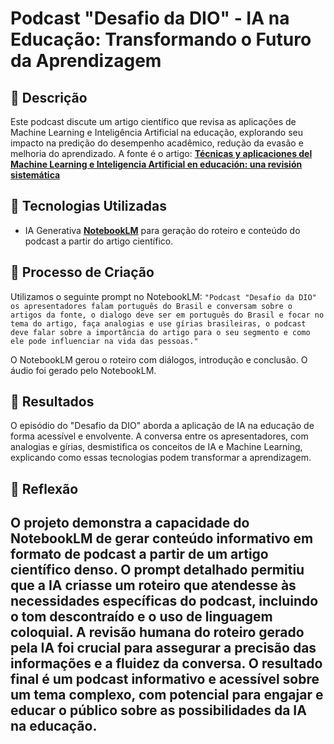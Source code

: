 # Podcast "Desafio da DIO" - IA na Educação: Transformando o Futuro da Aprendizagem

## 📒 Descrição

Este podcast discute um artigo científico que revisa as aplicações de Machine Learning e Inteligência Artificial na educação, explorando seu impacto na predição do desempenho acadêmico, redução da evasão e melhoria do aprendizado. A fonte é o artigo: [**Técnicas y aplicaciones del Machine Learning e 
Inteligencia Artificial en educación: una revisión 
sistemática**](https://doi.org/10.5944/ried.27.1.37491)

## 🤖 Tecnologias Utilizadas

- IA Generativa [**NotebookLM**](https://notebooklm.google.com/) para geração do roteiro e conteúdo do podcast a partir do artigo científico.

## 🧐 Processo de Criação

Utilizamos o seguinte prompt no NotebookLM: `"Podcast "Desafio da DIO" os apresentadores falam português do Brasil e conversam sobre o artigos da fonte, o dialogo deve ser em português do Brasil e focar no tema do artigo, faça analogias e use gírias brasileiras, o podcast deve falar sobre a importância do artigo para o seu segmento e como ele pode influenciar na vida das pessoas."`

O NotebookLM gerou o roteiro com diálogos, introdução e conclusão.  O áudio foi gerado pelo NotebookLM.

## 🚀 Resultados

O episódio do "Desafio da DIO" aborda a aplicação de IA na educação de forma acessível e envolvente.  A conversa entre os apresentadores, com analogias e gírias, desmistifica os conceitos de IA e Machine Learning, explicando como essas tecnologias podem transformar a aprendizagem.

## 💭 Reflexão

## O projeto demonstra a capacidade do NotebookLM de gerar conteúdo informativo em formato de podcast a partir de um artigo científico denso. O prompt detalhado permitiu que a IA criasse um roteiro que atendesse às necessidades específicas do podcast, incluindo o tom descontraído e o uso de linguagem coloquial. A revisão humana do roteiro gerado pela IA foi crucial para assegurar a precisão das informações e a fluidez da conversa. O resultado final é um podcast informativo e acessível sobre um tema complexo, com potencial para engajar e educar o público sobre as possibilidades da IA na educação.
